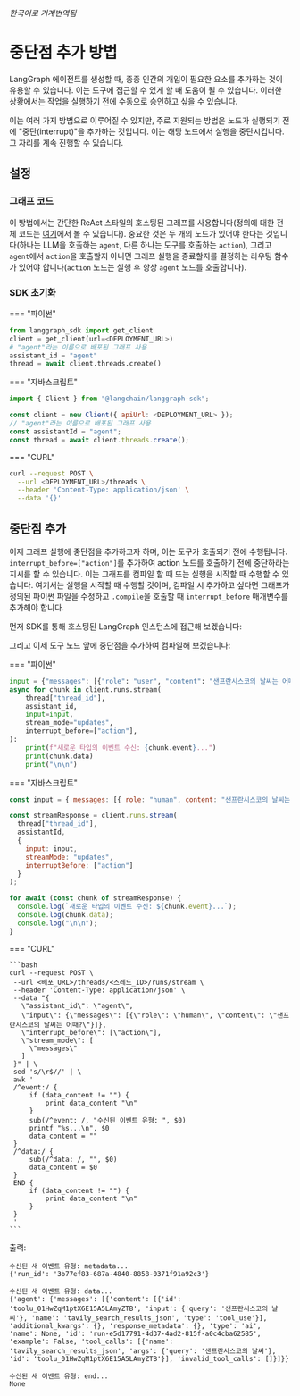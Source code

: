 _한국어로 기계번역됨_

# 중단점 추가 방법

LangGraph 에이전트를 생성할 때, 종종 인간의 개입이 필요한 요소를 추가하는 것이 유용할 수 있습니다. 이는 도구에 접근할 수 있게 할 때 도움이 될 수 있습니다. 이러한 상황에서는 작업을 실행하기 전에 수동으로 승인하고 싶을 수 있습니다.

이는 여러 가지 방법으로 이루어질 수 있지만, 주로 지원되는 방법은 노드가 실행되기 전에 "중단(interrupt)"을 추가하는 것입니다. 이는 해당 노드에서 실행을 중단시킵니다. 그 자리를 계속 진행할 수 있습니다.

## 설정

### 그래프 코드

이 방법에서는 간단한 ReAct 스타일의 호스팅된 그래프를 사용합니다(정의에 대한 전체 코드는 [여기](../../how-tos/human_in_the_loop/breakpoints.ipynb)에서 볼 수 있습니다). 중요한 것은 두 개의 노드가 있어야 한다는 것입니다(하나는 LLM을 호출하는 `agent`, 다른 하나는 도구를 호출하는 `action`), 그리고 `agent`에서 `action`을 호출할지 아니면 그래프 실행을 종료할지를 결정하는 라우팅 함수가 있어야 합니다(`action` 노드는 실행 후 항상 `agent` 노드를 호출합니다).

### SDK 초기화

=== "파이썬"

```python
from langgraph_sdk import get_client
client = get_client(url=<DEPLOYMENT_URL>)
# "agent"라는 이름으로 배포된 그래프 사용
assistant_id = "agent"
thread = await client.threads.create()
```

=== "자바스크립트"

```js
import { Client } from "@langchain/langgraph-sdk";

const client = new Client({ apiUrl: <DEPLOYMENT_URL> });
// "agent"라는 이름으로 배포된 그래프 사용
const assistantId = "agent";
const thread = await client.threads.create();
```

=== "CURL"

```bash
curl --request POST \
  --url <DEPLOYMENT_URL>/threads \
  --header 'Content-Type: application/json' \
  --data '{}'
```

## 중단점 추가

이제 그래프 실행에 중단점을 추가하고자 하며, 이는 도구가 호출되기 전에 수행됩니다. `interrupt_before=["action"]`를 추가하여 action 노드를 호출하기 전에 중단하라는 지시를 할 수 있습니다. 이는 그래프를 컴파일 할 때 또는 실행을 시작할 때 수행할 수 있습니다. 여기서는 실행을 시작할 때 수행할 것이며, 컴파일 시 추가하고 싶다면 그래프가 정의된 파이썬 파일을 수정하고 `.compile`을 호출할 때 `interrupt_before` 매개변수를 추가해야 합니다.

먼저 SDK를 통해 호스팅된 LangGraph 인스턴스에 접근해 보겠습니다:

그리고 이제 도구 노드 앞에 중단점을 추가하여 컴파일해 보겠습니다:

=== "파이썬"

```python
input = {"messages": [{"role": "user", "content": "샌프란시스코의 날씨는 어때요?"}]}
async for chunk in client.runs.stream(
    thread["thread_id"],
    assistant_id,
    input=input,
    stream_mode="updates",
    interrupt_before=["action"],
):
    print(f"새로운 타입의 이벤트 수신: {chunk.event}...")
    print(chunk.data)
    print("\n\n")
```

=== "자바스크립트"

```js
const input = { messages: [{ role: "human", content: "샌프란시스코의 날씨는 어때요?" }] };

const streamResponse = client.runs.stream(
  thread["thread_id"],
  assistantId,
  {
    input: input,
    streamMode: "updates",
    interruptBefore: ["action"]
  }
);

for await (const chunk of streamResponse) {
  console.log(`새로운 타입의 이벤트 수신: ${chunk.event}...`);
  console.log(chunk.data);
  console.log("\n\n");
}
```

=== "CURL"

    ```bash
    curl --request POST \
     --url <배포_URL>/threads/<스레드_ID>/runs/stream \
     --header 'Content-Type: application/json' \
     --data "{
       \"assistant_id\": \"agent\",
       \"input\": {\"messages\": [{\"role\": \"human\", \"content\": \"샌프란시스코의 날씨는 어때?\"}]},
       \"interrupt_before\": [\"action\"],
       \"stream_mode\": [
         \"messages\"
       ]
     }" | \
     sed 's/\r$//' | \
     awk '
     /^event:/ {
         if (data_content != "") {
             print data_content "\n"
         }
         sub(/^event: /, "수신된 이벤트 유형: ", $0)
         printf "%s...\n", $0
         data_content = ""
     }
     /^data:/ {
         sub(/^data: /, "", $0)
         data_content = $0
     }
     END {
         if (data_content != "") {
             print data_content "\n"
         }
     }
     '
    ```

출력:

    수신된 새 이벤트 유형: metadata...
    {'run_id': '3b77ef83-687a-4840-8858-0371f91a92c3'}
    
    수신된 새 이벤트 유형: data...
    {'agent': {'messages': [{'content': [{'id': 'toolu_01HwZqM1ptX6E15A5LAmyZTB', 'input': {'query': '샌프란시스코의 날씨'}, 'name': 'tavily_search_results_json', 'type': 'tool_use'}], 'additional_kwargs': {}, 'response_metadata': {}, 'type': 'ai', 'name': None, 'id': 'run-e5d17791-4d37-4ad2-815f-a0c4cba62585', 'example': False, 'tool_calls': [{'name': 'tavily_search_results_json', 'args': {'query': '샌프란시스코의 날씨'}, 'id': 'toolu_01HwZqM1ptX6E15A5LAmyZTB'}], 'invalid_tool_calls': []}]}}
    
    수신된 새 이벤트 유형: end...
    None
    
    
    


